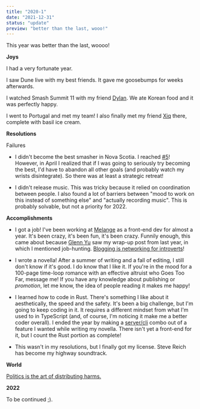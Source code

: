 ```yaml
---
title: "2020-1"
date: "2021-12-31"
status: "update"
preview: "better than the last, wooo!"
---
```


This year was better than the last, woooo!

**Joys**

I had a very fortunate year. 

I saw Dune live with my best friends. It gave me goosebumps for weeks afterwards.

I watched Smash Summit 11 with my friend [Dylan](https://twitter.com/RomeoNOubliette). We ate Korean food and it was perfectly happy.

I went to Portugal and met my team! I also finally met my friend [Xiq](https://twitter.com/ExGenesis) there, complete with basil ice cream. 

**Resolutions**

Failures

- I didn't become the best smasher in Nova Scotia. I reached [#5](https://twitter.com/FrogFromNS/status/1390416551657054222?s=20)! However, in April I realized that if I was going to seriously try becoming the best, I'd have to abandon all other goals (and probably watch my wrists disintegrate). So there was at least a strategic retreat!

- I didn't release music. This was tricky because it relied on coordination between people. I also found a lot of barriers between "mood to work on this instead of something else" and "actually recording music". This is probably solvable, but not a priority for 2022.

**Accomplishments**

- I got a job! I've been working at [Melange](https://www.melange.io/) as a front-end dev for almost a year. It's been crazy, it's been fun, it's been crazy. Funnily enough, this came about because [Glenn Yu](https://twitter.com/@congladiator) saw my wrap-up post from last year, in which I mentioned job-hunting. [Blogging is networking for introverts](https://github.com/ideopunk/tonal-distancing)!

- I wrote a novella! After a summer of writing and a fall of editing, I still don't know if it's good. I do know that I like it. If you're in the mood for a 100-page time-loop romance with an effective altruist who Goes Too Far, message me! If you have any knowledge about publishing or *promotion*, let me know, the idea of people reading it makes me happy!

- I learned how to code in Rust. There's something I like about it aesthetically, the speed and the safety. It's been a big challenge, but I'm going to keep coding in it. It requires a different mindset from what I'm used to in TypeScript (and, of course, I'm noticing it make me a better coder overall). I ended the year by making a [server/cli](https://github.com/ideopunk/tonal-distancing) combo out of a feature I wanted while writing my novella. There isn't yet a front-end for it, but I count the Rust portion as complete! 

- This wasn't in my resolutions, but I finally got my license. Steve Reich has become my highway soundtrack. 

**World**

[Politics is the art of distributing harms.](https://twitter.com/Ideopunk/status/1443197468821368837)

**2022**

To be continued ;).